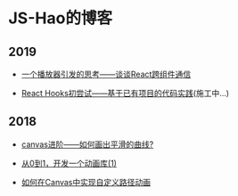 # JS-Hao的博客

## 2019

* [一个播放器引发的思考——谈谈React跨组件通信 ](https://github.com/JS-Hao/blog/issues/6)

* [React Hooks初尝试——基于已有项目的代码实践](https://github.com/JS-Hao/blog/issues/5)(施工中...)

## 2018

* [canvas进阶——如何画出平滑的曲线?](https://github.com/JS-Hao/blog/issues/4)

* [从0到1，开发一个动画库(1)](https://github.com/JS-Hao/blog/issues/2)

* [如何在Canvas中实现自定义路径动画](https://github.com/JS-Hao/blog/issues/1)

    

